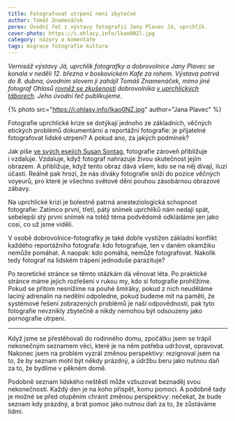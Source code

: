 ```yaml
---
title: Fotografovat utrpení není zbytečné
author: Tomáš Znamenáček
perex: Úvodní řeč z výstavy fotografií Jany Plavec Já, uprchlík.
cover-photo: https://i.ohlasy.info/lkao0NZl.jpg
category: názory a komentáře
tags: migrace fotografie kultura
---
```


*Vernisáž výstavy Já, uprchlík fotografky a dobrovolnice Jany Plavec se konala v neděli 12. března v boskovickém Kafe za rohem. Výstava potrvá do 8. dubna, úvodním slovem ji zahájil Tomáš Znamenáček, mimo jiné fotograf Ohlasů [rovněž se zkušeností](http://www.ohlasy.info/clanky/2015/09/reportaz-opatovac.html) dobrovolníka [v uprchlických táborech](http://www.ohlasy.info/clanky/2015/10/rozhovor-uprchlici.html). Jeho úvodní řeč publikujeme.*

{% photo src="https://i.ohlasy.info/lkao0NZ.jpg" author="Jana Plavec" %}

Fotografie uprchlické krize se dotýkají jednoho ze základních, věčných etických problémů dokumentární a reportážní fotografie: je přijatelné fotografovat lidské utrpení? A pokud ano, za jakých podmínek?

Jak píše [ve svých esejích Susan Sontag](http://www.susansontag.com/SusanSontag/books/onPhotographyExerpt.shtml), fotografie zároveň přibližuje i vzdaluje. Vzdaluje, když fotograf nahrazuje živou skutečnost jejím obrazem. A přibližuje, když tento obraz dává všem, kdo se na něj dívají, iluzi účasti. Reálně pak hrozí, že nás diváky fotografie sníží do pozice věčných voyeurů, pro které je všechno světové dění pouhou zásobárnou obrazové zábavy.

Na uprchlické krizi je bolestně patrná anesteziologická schopnost fotografie: Zatímco první, třetí, pátý snímek uprchlíků nám nedají spát, sebelepší stý první snímek na totéž téma podvědomě odkládáme jen jako cosi, co už jsme viděli.

V osobě dobrovolnice-fotografky je také dobře vystižen základní konflikt každého reportážního fotografa: kdo fotografuje, ten v daném okamžiku nemůže pomáhat. A naopak: kdo pomáhá, nemůže fotografovat. Nakolik tedy fotograf na lidském trápení jednoduše parazituje?

Po teoretické stránce se těmto otázkám dá věnovat léta. Po praktické stránce máme jejich rozřešení v rukou my, kdo si fotografie prohlížíme. Pokud se přitom nesnížíme na pouhé šmíráky, pokud z nich neuděláme laciný adrenalin na nedělní odpoledne, pokud budeme mít na paměti, že systémové řešení zobrazených problémů je naší odpovědností, pak tyto fotografie nevznikly zbytečně a nikdy nemohou být odsouzeny jako pornografie utrpení.

---

Když jsme se přestěhovali do rodinného domu, zpočátku jsem se trápil nekonečným seznamem věcí, které je na něm potřeba udržovat, opravovat. Nakonec jsem na problém vyzrál změnou perspektivy: rezignoval jsem na to, že by seznam mohl být někdy prázdný, a údržbu beru jako nutnou daň za to, že bydlíme v pěkném domě.

Podobně seznam lidského neštěstí může vzbuzovat beznaděj svou nekonečností. Každý den je na koho přispět, komu pomoci. A podobně tady je možné se před otupěním chránit změnou perspektivy: nečekat, že bude seznam kdy prázdný, a brát pomoc jako nutnou daň za to, že zůstáváme lidmi.
